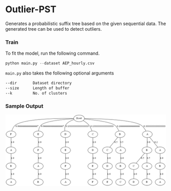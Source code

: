 # Outlier-PST

Generates a probabilistic suffix tree based on the given sequential data. The generated tree can be used to detect outliers.


<h3> Train </h3>

To fit the model, run the following command.
```python
python main.py --dataset AEP_hourly.csv
```

`main.py` also takes the following optional arguments
```
--dir       Dataset directory
--size      Length of buffer
--k         No. of clusters
```

<h3> Sample Output </h3>

![](images/PST.png)
